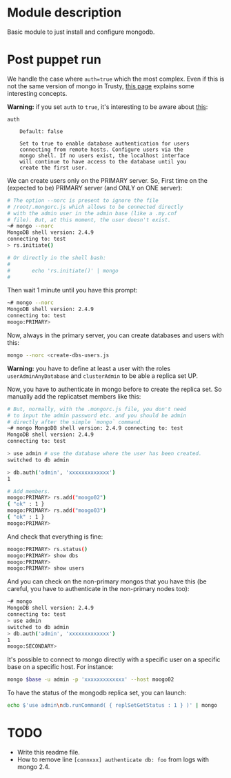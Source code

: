 # Module description

Basic module to just install and configure mongodb.

# Post puppet run

We handle the case where `auth=true` which the most complex.
Even if this is not the same version of mongo in Trusty,
[this page](https://docs.mongodb.org/manual/tutorial/enable-internal-authentication/)
explains some interesting concepts.

**Warning:** if you set `auth` to `true`, it's interesting
to be aware about
[this](https://docs.mongodb.org/v2.4/reference/configuration-options/#auth):

```
auth

    Default: false

    Set to true to enable database authentication for users
    connecting from remote hosts. Configure users via the
    mongo shell. If no users exist, the localhost interface
    will continue to have access to the database until you
    create the first user.
```

We can create users only on the PRIMARY server. So, First
time on the (expected to be) PRIMARY server (and ONLY on ONE
server):

```sh
# The option --norc is present to ignore the file
# /root/.mongorc.js which allows to be connected directly
# with the admin user in the admin base (like a .my.cnf
# file). But, at this moment, the user doesn't exist.
~# mongo --norc
MongoDB shell version: 2.4.9
connecting to: test
> rs.initiate()

# Or directly in the shell bash:
#
#       echo 'rs.initiate()' | mongo
#
```

Then wait 1 minute until you have this prompt:

```sh
~# mongo --norc
MongoDB shell version: 2.4.9
connecting to: test
moogo:PRIMARY> 
```

Now, always in the primary server, you can create databases
and users with this:

```sh
mongo --norc <create-dbs-users.js
```

**Warning:** you have to define at least a user with the roles
`userAdminAnyDatabase` and `clusterAdmin` to be able a replica
set UP.

Now, you have to authenticate in mongo before to create the
replica set. So manually add the replicatset members like this:

```sh
# But, normally, with the .mongorc.js file, you don't need
# to input the admin password etc. and you should be admin
# directly after the simple `mongo` command.
~# mongo MongoDB shell version: 2.4.9 connecting to: test
MongoDB shell version: 2.4.9
connecting to: test

> use admin # use the database where the user has been created.
switched to db admin

> db.auth('admin', 'xxxxxxxxxxxxx')
1

# Add members.
moogo:PRIMARY> rs.add("moogo02")
{ "ok" : 1 }
moogo:PRIMARY> rs.add("moogo03")
{ "ok" : 1 }
moogo:PRIMARY> 
```

And check that everything is fine:

```sh
moogo:PRIMARY> rs.status()
moogo:PRIMARY> show dbs
moogo:PRIMARY> 
moogo:PRIMARY> show users
```

And you can check on the non-primary mongos that you have this
(be careful, you have to authenticate in the non-primary
nodes too):

```sh
~# mongo
MongoDB shell version: 2.4.9
connecting to: test
> use admin
switched to db admin
> db.auth('admin', 'xxxxxxxxxxxxx')
1
moogo:SECONDARY> 
```

It's possible to connect to mongo directly with a specific
user on a specific base on a specific host. For instance:

```sh
mongo $base -u admin -p 'xxxxxxxxxxxxx' --host moogo02
```



To have the status of the mongodb replica set, you can launch:

```sh
echo $'use admin\ndb.runCommand( { replSetGetStatus : 1 } )' | mongo
```


# TODO

* Write this readme file.
* How to remove line `[connxxx] authenticate db: foo` from
logs with mongo 2.4.


